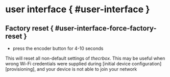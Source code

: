 # user interface { #user-interface }

## Factory reset { #user-interface-force-factory-reset }

- press the encoder button for 4-10 seconds

This will reset all non-default settings of *thecrbox*.
This may be useful when wrong Wi-Fi credentials were supplied during [initial device configuration][provisioning], and your device is not able to join your network
